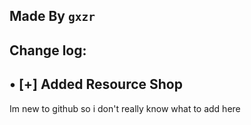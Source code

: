 Made By `gxzr`
--------------------------------
Change log:
--------------------------------
• [+] Added Resource Shop
--------------------------------
Im new to github so i don't really know what to add here
